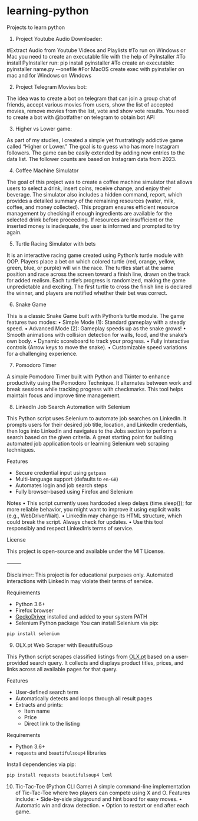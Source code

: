 # learning-python
Projects to learn python

1. Project Youtube Audio Downloader:

#Extract Audio from Youtube Videos and Playlists
#To run on Windows or Mac you need to create an executable file with the help of PyInstaller
#To install PyInstaller run: pip install pyinstaller
#To create an executable: pyinstaller name.py --onefile
#For MacOS create exec with pyinstaller on mac and for Windows on Windows

2. Project Telegram Movies bot:

The idea was to create a bot on telegram that can join a group chat of friends, accept various movies from users,
show the list of accepted movies, remove movies from the list, vote and show vote results.
You need to create a bot with @botfather on telegram to obtain bot API

3. Higher vs Lower game:

As part of my studies, I created a simple yet frustratingly addictive game called “Higher or Lower.” The goal is to guess who has more Instagram followers. The game can be easily extended by adding new entries to the data list. The follower counts are based on Instagram data from 2023.

4. Coffee Machine Simulator
   
The goal of this project was to create a coffee machine simulator that allows users to select a drink, insert coins, receive change, and enjoy their beverage. The simulator also includes a hidden command, report, which provides a detailed summary of the remaining resources (water, milk, coffee, and money collected). This program ensures efficient resource management by checking if enough ingredients are available for the selected drink before proceeding. If resources are insufficient or the inserted money is inadequate, the user is informed and prompted to try again.

5. Turtle Racing Simulator with bets

It is an interactive racing game created using Python’s turtle module with OOP. Players place a bet on which colored turtle (red, orange, yellow, green, blue, or purple) will win the race. The turtles start at the same position and race across the screen toward a finish line, drawn on the track for added realism. Each turtle’s progress is randomized, making the game unpredictable and exciting. The first turtle to cross the finish line is declared the winner, and players are notified whether their bet was correct. 

6. Snake Game

This is a classic Snake Game built with Python’s turtle module. The game features two modes:
	•	Simple Mode (1): Standard gameplay with a steady speed.
	•	Advanced Mode (2): Gameplay speeds up as the snake grows!
   •	Smooth animations with collision detection for walls, food, and the snake’s own body.
	•	Dynamic scoreboard to track your progress.
	•	Fully interactive controls (Arrow keys to move the snake).
	•	Customizable speed variations for a challenging experience.
 
 7. Pomodoro Timer

A simple Pomodoro Timer built with Python and Tkinter to enhance productivity using the Pomodoro Technique. It alternates between work and break sessions while tracking progress with checkmarks. This tool helps maintain focus and improve time management.

8. LinkedIn Job Search Automation with Selenium

This Python script uses Selenium to automate job searches on LinkedIn. It prompts users for their desired job title, location, and LinkedIn credentials, then logs into LinkedIn and navigates to the Jobs section to perform a search based on the given criteria. A great starting point for building automated job application tools or learning Selenium web scraping techniques.

Features

- Secure credential input using `getpass`
- Multi-language support (defaults to `en-GB`)
- Automates login and job search steps
- Fully browser-based using Firefox and Selenium

Notes
	•	This script currently uses hardcoded sleep delays (time.sleep()); for more reliable behavior, you might want to improve it using explicit waits (e.g., WebDriverWait).
	•	LinkedIn may change its HTML structure, which could break the script. Always check for updates.
	•	Use this tool responsibly and respect LinkedIn’s terms of service.

License

This project is open-source and available under the MIT License.

⸻

Disclaimer: This project is for educational purposes only. Automated interactions with LinkedIn may violate their terms of service.

Requirements

- Python 3.6+
- Firefox browser
- [GeckoDriver](https://github.com/mozilla/geckodriver/releases) installed and added to your system PATH
- Selenium Python package
You can install Selenium via pip:

```bash
pip install selenium
```

9. OLX.pt Web Scraper with BeautifulSoup

This Python script scrapes classified listings from [OLX.pt](https://www.olx.pt) based on a user-provided search query. It collects and displays product titles, prices, and links across all available pages for that query.

Features

- User-defined search term
- Automatically detects and loops through all result pages
- Extracts and prints:
  - Item name
  - Price
  - Direct link to the listing

Requirements

- Python 3.6+
- `requests` and `beautifulsoup4` libraries

Install dependencies via pip:

```bash
pip install requests beautifulsoup4 lxml
```

10. Tic-Tac-Toe (Python CLI Game)
A simple command-line implementation of Tic-Tac-Toe where two players can compete using X and O. Features include:
	•	Side-by-side playground and hint board for easy moves.
	•	Automatic win and draw detection.
	•	Option to restart or end after each game.
